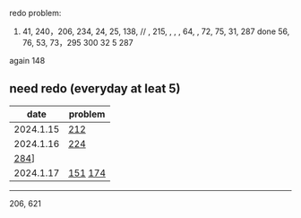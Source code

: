 redo problem:

1. 41, 240，206, 234, 24, 25, 138, // , 215, , , , 64, , 72, 75, 31, 287 done 56, 76, 53, 73，295 300 32 5 287

again 148 

need redo (everyday at leat 5)
--------
date|problem
|-|-|
2024.1.15|[212](212.word-search-ii.cpp)|
|2024.1.16|[224](224.basic-calculator.cpp)
[284](284.peeking-iterator.cpp)]|
|2024.1.17|[151](151.reverse-words-in-a-string.cpp) [174](174.dungeon-game.cpp)|
-------

206, 621